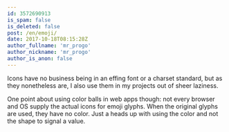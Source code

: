 ```yaml
---
id: 3572690913
is_spam: false
is_deleted: false
post: /en/emoji/
date: 2017-10-18T08:15:28Z
author_fullname: 'mr_progo'
author_nickname: 'mr_progo'
author_is_anon: false
---
```


<p>Icons have no business being in an effing font or a charset standard, but as they nonetheless are, I also use them in my projects out of sheer laziness.</p><p>One point about using color balls in web apps though: not every browser and OS supply the actual icons for emoji glyphs. When the original glyphs are used, they have no color. Just a heads up with using the color and not the shape to signal a value.</p>
